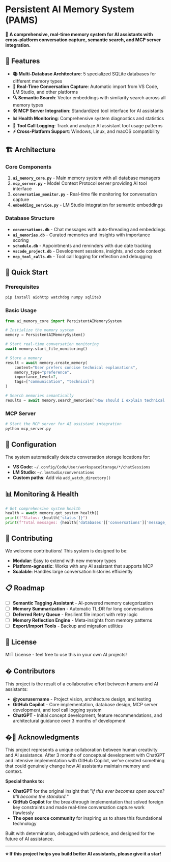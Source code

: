 # Persistent AI Memory System (PAMS)

🧠 **A comprehensive, real-time memory system for AI assistants with cross-platform conversation capture, semantic search, and MCP server integration.**

## 🌟 Features

- **📚 Multi-Database Architecture**: 5 specialized SQLite databases for different memory types
- **🔄 Real-Time Conversation Capture**: Automatic import from VS Code, LM Studio, and other platforms
- **🔍 Semantic Search**: Vector embeddings with similarity search across all memory types
- **🛠️ MCP Server Integration**: Standardized tool interface for AI assistants
- **📊 Health Monitoring**: Comprehensive system diagnostics and statistics
- **🔧 Tool Call Logging**: Track and analyze AI assistant tool usage patterns
- **⚡ Cross-Platform Support**: Windows, Linux, and macOS compatibility

## 🏗️ Architecture

### Core Components

1. **`ai_memory_core.py`** - Main memory system with all database managers
2. **`mcp_server.py`** - Model Context Protocol server providing AI tool interface
3. **`conversation_monitor.py`** - Real-time file monitoring for conversation capture
4. **`embedding_service.py`** - LM Studio integration for semantic embeddings

### Database Structure

- **`conversations.db`** - Chat messages with auto-threading and embeddings
- **`ai_memories.db`** - Curated memories and insights with importance scoring
- **`schedule.db`** - Appointments and reminders with due date tracking
- **`vscode_project.db`** - Development sessions, insights, and code context
- **`mcp_tool_calls.db`** - Tool call logging for reflection and debugging

## 🚀 Quick Start

### Prerequisites

```bash
pip install aiohttp watchdog numpy sqlite3
```

### Basic Usage

```python
from ai_memory_core import PersistentAIMemorySystem

# Initialize the memory system
memory = PersistentAIMemorySystem()

# Start real-time conversation monitoring
await memory.start_file_monitoring()

# Store a memory
result = await memory.create_memory(
    content="User prefers concise technical explanations",
    memory_type="preference",
    importance_level=7,
    tags=["communication", "technical"]
)

# Search memories semantically
results = await memory.search_memories("How should I explain technical concepts?")
```

### MCP Server

```bash
# Start the MCP server for AI assistant integration
python mcp_server.py
```

## 🔧 Configuration

The system automatically detects conversation storage locations for:

- **VS Code**: `~/.config/Code/User/workspaceStorage/*/chatSessions`
- **LM Studio**: `~/.lmstudio/conversations`
- **Custom paths**: Add via `add_watch_directory()`

## 📊 Monitoring & Health

```python
# Get comprehensive system health
health = await memory.get_system_health()
print(f"Status: {health['status']}")
print(f"Total messages: {health['databases']['conversations']['message_count']}")
```

## 🤝 Contributing

We welcome contributions! This system is designed to be:

- **Modular**: Easy to extend with new memory types
- **Platform-agnostic**: Works with any AI assistant that supports MCP
- **Scalable**: Handles large conversation histories efficiently

## 📋 Roadmap

- [ ] **Semantic Tagging Assistant** - AI-powered memory categorization
- [ ] **Memory Summarization** - Automatic TL;DR for long conversations  
- [ ] **Deferred Retry Queue** - Resilient file import with retry logic
- [ ] **Memory Reflection Engine** - Meta-insights from memory patterns
- [ ] **Export/Import Tools** - Backup and migration utilities

## 📄 License

MIT License - feel free to use this in your own AI projects!

## � Contributors

This project is the result of a collaborative effort between humans and AI assistants:

- **@yourusername** - Project vision, architecture design, and testing
- **GitHub Copilot** - Core implementation, database design, MCP server development, and tool call logging system
- **ChatGPT** - Initial concept development, feature recommendations, and architectural guidance over 3 months of development

## �🙏 Acknowledgments

This project represents a unique collaboration between human creativity and AI assistance. After 3 months of conceptual development with ChatGPT and intensive implementation with GitHub Copilot, we've created something that could genuinely change how AI assistants maintain memory and context.

**Special thanks to:**
- **ChatGPT** for the original insight that "*If this ever becomes open source? It'll become the standard.*"
- **GitHub Copilot** for the breakthrough implementation that solved foreign key constraints and made real-time conversation capture work flawlessly
- **The open source community** for inspiring us to share this foundational technology

Built with determination, debugged with patience, and designed for the future of AI assistance.

---

**⭐ If this project helps you build better AI assistants, please give it a star!**

